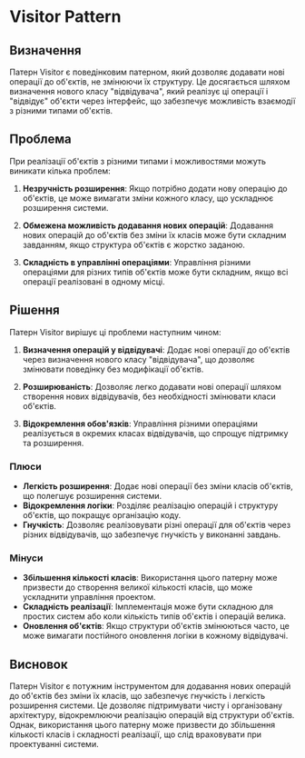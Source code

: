 # Visitor Pattern

## Визначення

Патерн Visitor є поведінковим патерном, який дозволяє додавати нові операції до об'єктів, не змінюючи їх структуру. Це
досягається шляхом визначення нового класу "відвідувача", який реалізує ці операції і "відвідує" об'єкти через
інтерфейс, що забезпечує можливість взаємодії з різними типами об'єктів.

## Проблема

При реалізації об'єктів з різними типами і можливостями можуть виникати кілька проблем:

1. **Незручність розширення**: Якщо потрібно додати нову операцію до об'єктів, це може вимагати зміни кожного класу, що
   ускладнює розширення системи.

2. **Обмежена можливість додавання нових операцій**: Додавання нових операцій до об'єктів без зміни їх класів може бути
   складним завданням, якщо структура об'єктів є жорстко заданою.

3. **Складність в управлінні операціями**: Управління різними операціями для різних типів об'єктів може бути складним,
   якщо всі операції реалізовані в одному місці.

## Рішення

Патерн Visitor вирішує ці проблеми наступним чином:

1. **Визначення операцій у відвідувачі**: Додає нові операції до об'єктів через визначення нового класу "відвідувача",
   що дозволяє змінювати поведінку без модифікації об'єктів.

2. **Розширюваність**: Дозволяє легко додавати нові операції шляхом створення нових відвідувачів, без необхідності
   змінювати класи об'єктів.

3. **Відокремлення обов'язків**: Управління різними операціями реалізується в окремих класах відвідувачів, що спрощує
   підтримку та розширення.

### Плюси

- **Легкість розширення**: Додає нові операції без зміни класів об'єктів, що полегшує розширення системи.
- **Відокремлення логіки**: Розділяє реалізацію операцій і структуру об'єктів, що покращує організацію коду.
- **Гнучкість**: Дозволяє реалізовувати різні операції для об'єктів через різних відвідувачів, що забезпечує гнучкість у
  виконанні завдань.

### Мінуси

- **Збільшення кількості класів**: Використання цього патерну може призвести до створення великої кількості класів, що
  може ускладнити управління проектом.
- **Складність реалізації**: Імплементація може бути складною для простих систем або коли кількість типів об'єктів і
  операцій велика.
- **Оновлення об'єктів**: Якщо структури об'єктів змінюються часто, це може вимагати постійного оновлення логіки в
  кожному відвідувачі.

## Висновок

Патерн Visitor є потужним інструментом для додавання нових операцій до об'єктів без зміни їх класів, що забезпечує
гнучкість і легкість розширення системи. Це дозволяє підтримувати чисту і організовану архітектуру, відокремлюючи
реалізацію операцій від структури об'єктів. Однак, використання цього патерну може призвести до збільшення кількості
класів і складності реалізації, що слід враховувати при проектуванні системи.

